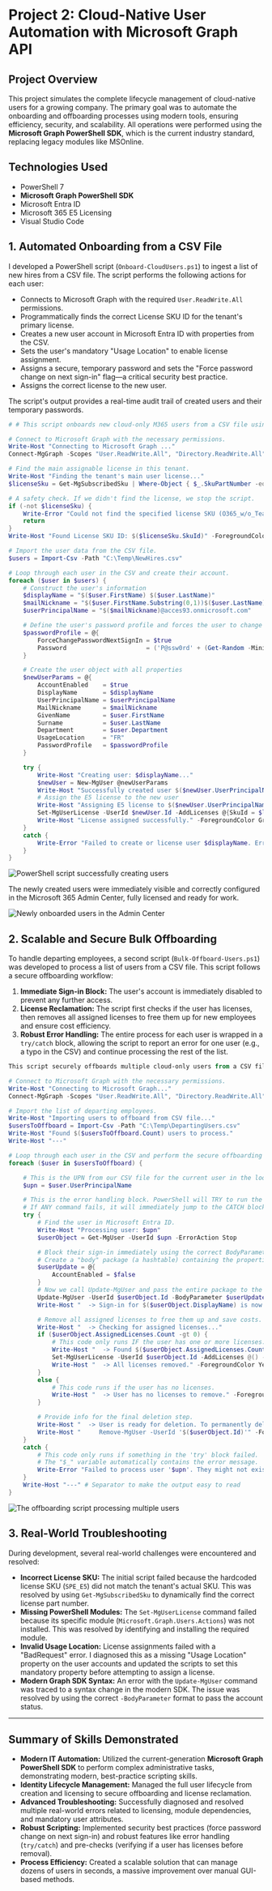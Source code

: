 # Project 2: Cloud-Native User Automation with Microsoft Graph API

## Project Overview

This project simulates the complete lifecycle management of cloud-native users for a growing company. The primary goal was to automate the onboarding and offboarding processes using modern tools, ensuring efficiency, security, and scalability. All operations were performed using the **Microsoft Graph PowerShell SDK**, which is the current industry standard, replacing legacy modules like MSOnline.

## Technologies Used

*   PowerShell 7
*   **Microsoft Graph PowerShell SDK**
*   Microsoft Entra ID
*   Microsoft 365 E5 Licensing
*   Visual Studio Code

## 1. Automated Onboarding from a CSV File

I developed a PowerShell script (`Onboard-CloudUsers.ps1`) to ingest a list of new hires from a CSV file. The script performs the following actions for each user:
*   Connects to Microsoft Graph with the required `User.ReadWrite.All` permissions.
*   Programmatically finds the correct License SKU ID for the tenant's primary license.
*   Creates a new user account in Microsoft Entra ID with properties from the CSV.
*   Sets the user's mandatory "Usage Location" to enable license assignment.
*   Assigns a secure, temporary password and sets the "Force password change on next sign-in" flag—a critical security best practice.
*   Assigns the correct license to the new user.

The script's output provides a real-time audit trail of created users and their temporary passwords.

```PowerShell
# # This script onboards new cloud-only M365 users from a CSV file using Microsoft Graph API.

# Connect to Microsoft Graph with the necessary permissions.
Write-Host "Connecting to Microsoft Graph ..."
Connect-MgGraph -Scopes "User.ReadWrite.All", "Directory.ReadWrite.All"

# Find the main assignable license in this tenant.
Write-Host "Finding the tenant's main user license..."
$licenseSku = Get-MgSubscribedSku | Where-Object { $_.SkuPartNumber -eq "O365_w/o_Teams_Bundle_M5" }

# A safety check. If we didn't find the license, we stop the script.
if (-not $licenseSku) {
    Write-Error "Could not find the specified license SKU (O365_w/o_Teams_Bundle_M5) in this tenant."
    return
}
Write-Host "Found License SKU ID: $($licenseSku.SkuId)" -ForegroundColor Cyan

# Import the user data from the CSV file.
$users = Import-Csv -Path "C:\Temp\NewHires.csv"

# Loop through each user in the CSV and create their account.
foreach ($user in $users) {
    # Construct the user's information
    $displayName = "$($user.FirstName) $($user.LastName)"
    $mailNickname = "$($user.FirstName.Substring(0,1))$($user.LastName)".ToLower()
    $userPrincipalName = "$($mailNickname)@acces93.onmicrosoft.com"

    # Define the user's password profile and forces the user to change their password on first login.
    $passwordProfile = @{
        ForceChangePasswordNextSignIn = $true
        Password                      = ('P@ssw0rd' + (Get-Random -Minimum 1000 -Maximum 9999)) # Generate a temporary, random password
    }

    # Create the user object with all properties
    $newUserParams = @{
        AccountEnabled    = $true
        DisplayName       = $displayName
        UserPrincipalName = $userPrincipalName
        MailNickname      = $mailNickname
        GivenName         = $user.FirstName
        Surname           = $user.LastName
        Department        = $user.Department
        UsageLocation     = "FR"
        PasswordProfile   = $passwordProfile
    }

    try {
        Write-Host "Creating user: $displayName..."
        $newUser = New-MgUser @newUserParams
        Write-Host "Successfully created user $($newUser.UserPrincipalName). Temporary Password: $($passwordProfile.Password)" -ForegroundColor Green
        # Assign the E5 license to the new user
        Write-Host "Assigning E5 license to $($newUser.UserPrincipalName)..."
        Set-MgUserLicense -UserId $newUser.Id -AddLicenses @{SkuId = $licenseSku.SkuId } -RemoveLicenses @()
        Write-Host "License assigned successfully." -ForegroundColor Green
    }
    catch {
        Write-Error "Failed to create or license user $displayName. Error: $_"
    }
}
```

![PowerShell script successfully creating users](screenshot-2-01-onboarding-in-action.png)

The newly created users were immediately visible and correctly configured in the Microsoft 365 Admin Center, fully licensed and ready for work.

![Newly onboarded users in the Admin Center](screenshot-2-02-onboarded-users-in-gui.png)

## 2. Scalable and Secure Bulk Offboarding

To handle departing employees, a second script (`Bulk-Offboard-Users.ps1`) was developed to process a list of users from a CSV file. This script follows a secure offboarding workflow:
1.  **Immediate Sign-in Block:** The user's account is immediately disabled to prevent any further access.
2.  **License Reclamation:** The script first checks if the user has licenses, then removes all assigned licenses to free them up for new employees and ensure cost efficiency.
3.  **Robust Error Handling:** The entire process for each user is wrapped in a `try/catch` block, allowing the script to report an error for one user (e.g., a typo in the CSV) and continue processing the rest of the list.

```PowerShell
This script securely offboards multiple cloud-only users from a CSV file.

# Connect to Microsoft Graph with the necessary permissions.
Write-Host "Connecting to Microsoft Graph..."
Connect-MgGraph -Scopes "User.ReadWrite.All", "Directory.ReadWrite.All"

# Import the list of departing employees.
Write-Host "Importing users to offboard from CSV file..."
$usersToOffboard = Import-Csv -Path "C:\Temp\DepartingUsers.csv"
Write-Host "Found $($usersToOffboard.Count) users to process."
Write-Host "---"

# Loop through each user in the CSV and perform the secure offboarding process.
foreach ($user in $usersToOffboard) {

    # This is the UPN from our CSV file for the current user in the loop.
    $upn = $user.UserPrincipalName

    # This is the error handling block. PowerShell will TRY to run the code inside {}.
    # If ANY command fails, it will immediately jump to the CATCH block.
    try {
        # Find the user in Microsoft Entra ID.
        Write-Host "Processing user: $upn"
        $userObject = Get-MgUser -UserId $upn -ErrorAction Stop

        # Block their sign-in immediately using the correct BodyParameter format.
        # Create a "body" package (a hashtable) containing the properties we want to change.
        $userUpdate = @{
            AccountEnabled = $false
        }
        # Now we call Update-MgUser and pass the entire package to the -BodyParameter.
        Update-MgUser -UserId $userObject.Id -BodyParameter $userUpdate
        Write-Host "  -> Sign-in for $($userObject.DisplayName) is now BLOCKED." -ForegroundColor Yellow

        # Remove all assigned licenses to free them up and save costs.
        Write-Host "  -> Checking for assigned licenses..."
        if ($userObject.AssignedLicenses.Count -gt 0) {
            # This code only runs IF the user has one or more licenses.
            Write-Host "  -> Found $($userObject.AssignedLicenses.Count) license(s). Removing them..."
            Set-MgUserLicense -UserId $userObject.Id -AddLicenses @() -RemoveLicenses $userObject.AssignedLicenses.SkuId
            Write-Host "  -> All licenses removed." -ForegroundColor Yellow
        }
        else {
            # This code runs if the user has no licenses.
            Write-Host "  -> User has no licenses to remove." -ForegroundColor Green
        }

        # Provide info for the final deletion step.
        Write-Host "  -> User is ready for deletion. To permanently delete, run:" -ForegroundColor Cyan
        Write-Host "     Remove-MgUser -UserId '$($userObject.Id)'" -ForegroundColor Cyan
    }
    catch {
        # This code only runs if something in the 'try' block failed.
        # The "$_" variable automatically contains the error message.
        Write-Error "Failed to process user '$upn'. They might not exist or another error occurred. Details: $_"
    }
    Write-Host "---" # Separator to make the output easy to read
}
```
![The offboarding script processing multiple users](screenshot-2-03-offboarding-in-action.png)

## 3. Real-World Troubleshooting

During development, several real-world challenges were encountered and resolved:
*   **Incorrect License SKU:** The initial script failed because the hardcoded license SKU (`SPE_E5`) did not match the tenant's actual SKU. This was resolved by using `Get-MgSubscribedSku` to dynamically find the correct license part number.
*   **Missing PowerShell Modules:** The `Set-MgUserLicense` command failed because its specific module (`Microsoft.Graph.Users.Actions`) was not installed. This was resolved by identifying and installing the required module.
*   **Invalid Usage Location:** License assignments failed with a "BadRequest" error. I diagnosed this as a missing "Usage Location" property on the user accounts and updated the scripts to set this mandatory property before attempting to assign a license.
*   **Modern Graph SDK Syntax:** An error with the `Update-MgUser` command was traced to a syntax change in the modern SDK. The issue was resolved by using the correct `-BodyParameter` format to pass the account status.

---
## Summary of Skills Demonstrated

*   **Modern IT Automation:** Utilized the current-generation **Microsoft Graph PowerShell SDK** to perform complex administrative tasks, demonstrating modern, best-practice scripting skills.
*   **Identity Lifecycle Management:** Managed the full user lifecycle from creation and licensing to secure offboarding and license reclamation.
*   **Advanced Troubleshooting:** Successfully diagnosed and resolved multiple real-world errors related to licensing, module dependencies, and mandatory user attributes.
*   **Robust Scripting:** Implemented security best practices (force password change on next sign-in) and robust features like error handling (`try/catch`) and pre-checks (verifying if a user has licenses before removal).
*   **Process Efficiency:** Created a scalable solution that can manage dozens of users in seconds, a massive improvement over manual GUI-based methods.
